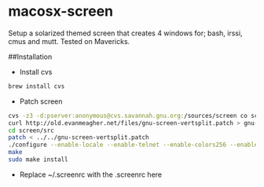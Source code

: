 macosx-screen
=============

Setup a solarized themed screen that creates 4 windows for; bash, irssi, cmus and mutt.
Tested on Mavericks.

##Installation
- Install cvs

```bash
brew install cvs
```
- Patch screen

```bash
cvs -z3 -d:pserver:anonymous@cvs.savannah.gnu.org:/sources/screen co screen
curl http://old.evanmeagher.net/files/gnu-screen-vertsplit.patch > gnu-screen-vertsplit.patch
cd screen/src
patch < ../../gnu-screen-vertsplit.patch
./configure --enable-locale --enable-telnet --enable-colors256 --enable-rxct_osc
make
sudo make install
```

- Replace ~/.screenrc with the .screenrc here






